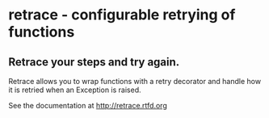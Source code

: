 # retrace - configurable retrying of functions

## Retrace your steps and try again.

Retrace allows you to wrap functions with a retry decorator and handle how it
is retried when an Exception is raised.

See the documentation at http://retrace.rtfd.org

